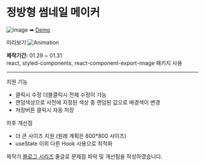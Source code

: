# 정방형 썸네일 메이커
![image](https://user-images.githubusercontent.com/104545906/215685417-a33cb253-cc2c-4295-9c5a-b1e0705acdb2.png)
➡ [Demo](https://square-thumbnail-maker.netlify.app/)

미리보기
![Animation](https://user-images.githubusercontent.com/104545906/215687378-c966b333-5a09-4c67-811f-61a5c1685972.gif)

<b>제작기간:</b> 01.29 ~ 01.31 </br>
react, styled-components, react-component-export-image 패키지 사용

---
지원 기능
- 클릭시 수정 더블클릭시 전체 수정이 가능
- 랜덤색상으로 사전에 지정된 색상 중 랜덤된 값으로 배경색이 변경
- 저장버튼 클릭시 자동 저장

차후 개선점
- 더 큰 사이즈 지원 (원래 계획은 800*800 사이즈)
- useState 이외 다른 Hook 사용으로 최적화

제작기
[블로그 시리즈](https://velog.io/@oneuleun/정방형-썸네일-메이커-제작기-1)
줄글로 문제점 파악 및 개선점을 작성하였습니다.
